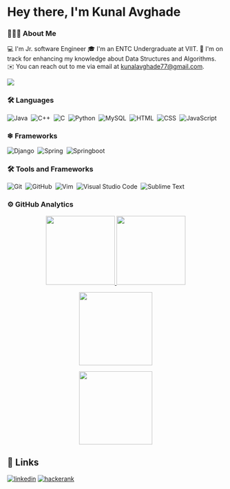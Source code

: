 
# **Hey there, I'm Kunal Avghade** 


### 👨🏻‍💻 About Me
💻 I'm Jr. software Engineer
🎓 I'm an ENTC Undergraduate at VIIT.
🌱 I'm on track for enhancing my knowledge about Data Structures and Algorithms.
✉️ You can reach out to me via email at kunalavghade77@gmail.com.

![](https://hits.seeyoufarm.com/api/count/incr/badge.svg?url=https%3A%2F%2Fgithub.com%2F{kunalavghade}1212%2Fhit-counter)

### 🛠 Languages 
![Java](https://img.shields.io/badge/-Java-05122A?style=flat&logo=java)&nbsp;
![C++](https://img.shields.io/badge/-C++-05122A?style=flat&logo=C%2B%2B)&nbsp;
![C](https://img.shields.io/badge/-C-05122A?style=flat&logo=C)&nbsp;
![Python](https://img.shields.io/badge/-Python-05122A?style=flat&logo=python)&nbsp;
![MySQL](https://img.shields.io/badge/-MySQL-05122A?style=flat&logo=mysql)&nbsp;
![HTML](https://img.shields.io/badge/-HTML-05122A?style=flat&logo=HTML5)&nbsp;
![CSS](https://img.shields.io/badge/-CSS-05122A?style=flat&logo=CSS3)&nbsp;
![JavaScript](https://img.shields.io/badge/-Javascript-05122A?style=flat&logo=javascript)&nbsp;

### ❄ Frameworks
![Django](https://img.shields.io/badge/-Django-05122A?style=flat&logo=django)&nbsp;
![Spring](https://img.shields.io/badge/-Spring-05122A?style=flat&logo=Spring)&nbsp;
![Springboot](https://img.shields.io/badge/-Springboot-05122A?style=flat&logo=Spring)&nbsp;

### 🛠 Tools and Frameworks
![Git](https://img.shields.io/badge/-Git-05122A?style=flat&logo=git)&nbsp;
![GitHub](https://img.shields.io/badge/-GitHub-05122A?style=flat&logo=github)&nbsp;
![Vim](https://img.shields.io/badge/-Vim-05122A?style=flat&logo=vim)&nbsp;
![Visual Studio Code](https://img.shields.io/badge/-Visual%20Studio%20Code-05122A?style=flat&logo=visual-studio-code&logoColor=007ACC)&nbsp;
![Sublime Text](https://img.shields.io/badge/-Sublime_Text-05122A?style=flat&logo=sublime-text&logoColor=FF9800)


### ⚙️ GitHub Analytics
<p align="center">
<a href="https://github.com/kunalavghade">
  <img height="160em" src="https://github-readme-stats.vercel.app/api?username=kunalavghade&show_icons=true&theme=github_dark&include_all_commits=true&count_private=true"/>
  <img height="160em" src="https://github-readme-stats.vercel.app/api/top-langs/?username=kunalavghade&layout=compact&theme=github_dark&&hide=jupyter%20notebook"/>
</a>
</p>


<p align="center">
<a href="https://github.com/kunalavghade">
  <img height="170em" src="https://github-readme-streak-stats.herokuapp.com?user=kunalavghade&theme=github-dark-blue"/>
  </a>
</p>




<p align="center">
<a href="https://github.com/kunalavghade">
  <img height="170em" src="http://github-profile-summary-cards.vercel.app/api/cards/profile-details?username=kunalavghade&theme=dracula"/>
  </a>
</p>


## 🔗 Links

[![linkedin](https://img.shields.io/badge/linkedin-0A66C2?style=for-the-badge&logo=linkedin&logoColor=white)](https://www.linkedin.com/in/kunalavghade/)
[![hackerank](https://img.shields.io/badge/-Hackerrank-2EC866?style=for-the-badge&logo=HackerRank&logoColor=white)](https://www.hackerrank.com/kunalavghade77)
